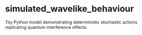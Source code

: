 # simulated_wavelike_behaviour
Toy Python model demonstrating deterministic stochastic actions replicating quantum interference effects.
